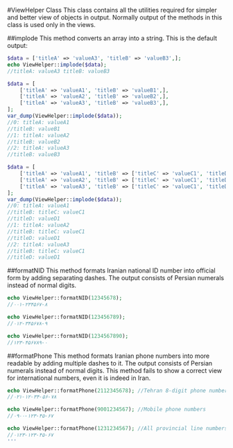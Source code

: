 #ViewHelper Class
This class contains all the utilities required for simpler and better view of objects in output.
Normally output of the methods in this class is used only in the views.

##implode
This method converts an array into a string. This is the default output:

```php
$data = ['titleA' => 'valueA3', 'titleB' => 'valueB3',];
echo ViewHelper::implode($data);
//titleA: valueA3 titleB: valueB3

$data = [
    ['titleA' => 'valueA1', 'titleB' => 'valueB1',],
    ['titleA' => 'valueA2', 'titleB' => 'valueB2',],
    ['titleA' => 'valueA3', 'titleB' => 'valueB3',],
];
var_dump(ViewHelper::implode($data));
//0: titleA: valueA1
//titleB: valueB1
//1: titleA: valueA2
//titleB: valueB2
//2: titleA: valueA3
//titleB: valueB3

$data = [
    ['titleA' => 'valueA1', 'titleB' => ['titleC' => 'valueC1', 'titleD' => 'valueD1',],],
    ['titleA' => 'valueA2', 'titleB' => ['titleC' => 'valueC1', 'titleD' => 'valueD1',],],
    ['titleA' => 'valueA3', 'titleB' => ['titleC' => 'valueC1', 'titleD' => 'valueD1',],],
];
var_dump(ViewHelper::implode($data));
//0: titleA: valueA1
//titleB: titleC: valueC1
//titleD: valueD1
//1: titleA: valueA2
//titleB: titleC: valueC1
//titleD: valueD1
//2: titleA: valueA3
//titleB: titleC: valueC1
//titleD: valueD1
```

##formatNID
This method formats Iranian national ID number into official form by adding separating dashes. The output consists of 
Persian numerals instead of normal digits.

```php
echo ViewHelper::formatNID(12345678);
//۰۰۱-۲۳۴۵۶۷-۸

echo ViewHelper::formatNID(123456789);
//۰۱۲-۳۴۵۶۷۸-۹

echo ViewHelper::formatNID(1234567890);
//۱۲۳-۴۵۶۷۸۹-۰
```
##formatPhone
This method formats Iranian phone numbers into more readable by adding multiple dashes to it. The output consists of 
Persian numerals instead of normal digits.
This method fails to show a correct view for international numbers, even it is indeed in Iran.

```php
echo ViewHelper::formatPhone(2112345678); //Tehran 8-digit phone numbers
//۰۲۱-۱۲-۳۴-۵۶-۷۸

echo ViewHelper::formatPhone(9001234567); //Mobile phone numbers
//۰۹۰۰-۱۲۳-۴۵-۶۷

echo ViewHelper::formatPhone(1231234567); //All provincial line numbers other than Tehran
//۰۱۲۳-۱۲۳-۴۵-۶۷
'''
